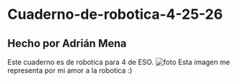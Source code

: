 # Cuaderno-de-robotica-4-25-26
## Hecho por Adrián Mena
Este cuaderno es de robotica para 4 de ESO.
![foto](https://encrypted-tbn0.gstatic.com/images?q=tbn:ANd9GcRMxII6OfGquNOzcrmmxIp5q3oaMU1uR-EbmQ&s)
  Esta imagen me representa por mi amor a la robotica :)

